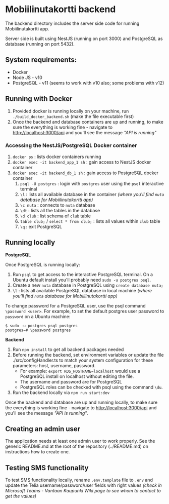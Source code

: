 # Mobiilinutakortti backend

The backend directory includes the server side code for running Mobiilinutakortti app.

Server side is built using NestJS (running on port 3000) and PostgreSQL as database (running on port 5432).

## System requirements:

- Docker
- Node JS - v10
- PostgreSQL - v11 (seems to work with v10 also; some problems with v12)

## Running with Docker

1. Provided docker is running locally on your machine, run `./build_docker_backend.sh` (make the file executable first)
2. Once the backend and database containers are up and running, to make sure the everything is working fine - navigate to [http://localhost:3000/api](http://localhost:3000/api) and you'll see the message *"API is running"*

### Accessing the NestJS/PostgreSQL Docker container

1. `docker ps` : lists docker containers running
2. `docker exec -it backend_app_1 sh` : gain access to NestJS docker container
3.  `docker exec -it backend_db_1 sh` : gain access to PostgreSQL docker container
    1) `psql -U postgres` : login with `postgres` user using the `psql` interactive terminal
    2) `\l` : lists all available database in the container *(where you'll find `nuta` database for Mobiilinutakortti app)*
    3) `\c nuta` : connects to `nuta` database
    4) `\dt` : lists all the tables in the database
    5) `\d club` : list schema of `club` table
    6) `table club;` / `select * from club;` : lists all values within `club` table
    7)  `\q` : exit PostgreSQL

## Running locally

**PostgreSQL**

Once PostgreSQL is running locally:
1. Run `psql` to get access to the interactive PostgreSQL terminal. On a Ubuntu default install you'll probably need `sudo -u postgres psql`.
2. Create a new `nuta` database in PostgreSQL using `create database nuta;`
3. `\l` : lists all available PostgreSQL database in local machine *(where you'll find `nuta` database for Mobiilinutakortti app)*

To change password for a PostgreSQL user, use the psql command `\password <user>`. For example, to set the default postgres user password to `password` on a Ubuntu machine:

    $ sudo -u postgres psql postgres
    postgres=# \password postgres

**Backend**

1. Run `npm install` to get all backend packages needed
2. Before running the backend, set environment variables or update the file ./src/configHandler.ts to match your system configuration for these parameters: host, username, password.
    * For example: `export RDS_HOSTNAME=localhost` would use a PostgreSQL install on localhost without editing the file.
    * The username and password are for PostgreSQL
    * PostgreSQL roles can be checked with psql using the command `\du`.
3. Run the backend locally via `npm run start:dev`

Once the backend and database are up and running locally, to make sure the everything is working fine - navigate to [http://localhost:3000/api](http://localhost:3000/api) and you'll see the message *"API is running"*.

## Creating an admin user

The application needs at least one admin user to work properly. See the generic README.md at the root of the repository (../README.md) on instructions how to create one.

## Testing SMS functionality

To test SMS functionality locally, rename `.env.template` file to `.env` and update the Telia username/password/user fields with right values *(check in Microsoft Teams - Vantaan Kaupunki Wiki page to see whom to contact to get the values)*